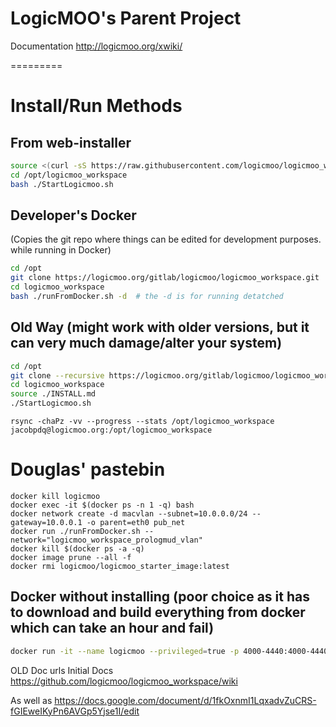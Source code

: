 # LogicMOO's Parent Project 

Documentation  http://logicmoo.org/xwiki/

=========

# Install/Run  Methods


## From web-installer 
```bash
source <(curl -sS https://raw.githubusercontent.com/logicmoo/logicmoo_workspace/master/web_install.sh)
cd /opt/logicmoo_workspace
bash ./StartLogicmoo.sh
```

## Developer's Docker 
(Copies the git repo where things can be edited for development purposes. while running in Docker)
```bash
cd /opt
git clone https://logicmoo.org/gitlab/logicmoo/logicmoo_workspace.git
cd logicmoo_workspace
bash ./runFromDocker.sh -d  # the -d is for running detatched
```

## Old Way (might work with older versions, but it can very much damage/alter your system)
```bash
cd /opt
git clone --recursive https://logicmoo.org/gitlab/logicmoo/logicmoo_workspace.git
cd logicmoo_workspace
source ./INSTALL.md
./StartLogicmoo.sh

```

```
rsync -chaPz -vv --progress --stats /opt/logicmoo_workspace jacobpdq@logicmoo.org:/opt/logicmoo_workspace
```

# Douglas' pastebin
```
docker kill logicmoo
docker exec -it $(docker ps -n 1 -q) bash
docker network create -d macvlan --subnet=10.0.0.0/24 --gateway=10.0.0.1 -o parent=eth0 pub_net
docker run ./runFromDocker.sh --network="logicmoo_workspace_prologmud_vlan"
docker kill $(docker ps -a -q)
docker image prune --all -f
docker rmi logicmoo/logicmoo_starter_image:latest
```

## Docker without installing (poor choice as it has to download and build everything from docker which can take an hour and fail)
```bash
docker run -it --name logicmoo --privileged=true -p 4000-4440:4000-4440 -p 4443:443 -p 3020:3020 logicmoo/logicmoo_workspace:latest
```

OLD Doc urls
Initial Docs https://github.com/logicmoo/logicmoo_workspace/wiki

As well as https://docs.google.com/document/d/1fkOxnmI1LqxadvZuCRS-fGIEweIKyPn6AVGp5Yjse1I/edit





